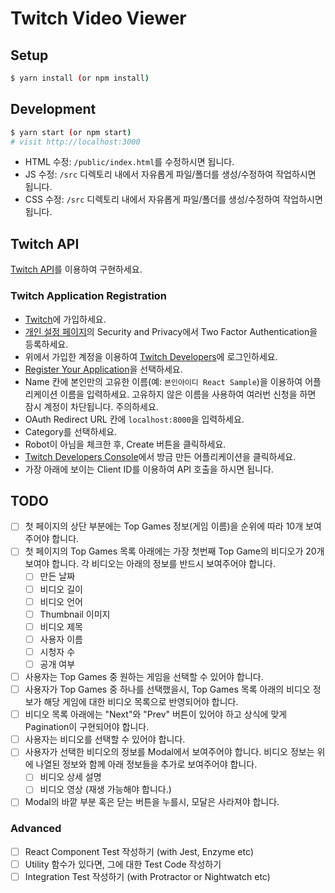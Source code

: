 # Twitch Video Viewer

## Setup

```sh
$ yarn install (or npm install)
```

## Development

```sh
$ yarn start (or npm start)
# visit http://localhost:3000
```

- HTML 수정: `/public/index.html`를 수정하시면 됩니다.
- JS 수정: `/src` 디렉토리 내에서 자유롭게 파일/폴더를 생성/수정하여 작업하시면 됩니다.
- CSS 수정: `/src` 디렉토리 내에서 자유롭게 파일/폴더를 생성/수정하여 작업하시면 됩니다.

## Twitch API

[Twitch API](https://dev.twitch.tv/docs/api/reference)를 이용하여 구현하세요.

### Twitch Application Registration

- [Twitch](https://www.twitch.tv/)에 가입하세요.
- [개인 설정 페이지](https://www.twitch.tv/settings/security)의 Security and Privacy에서 Two Factor Authentication을 등록하세요.
- 위에서 가입한 계정을 이용하여 [Twitch Developers](https://dev.twitch.tv/console)에 로그인하세요.
- [Register Your Application](https://dev.twitch.tv/console/apps/create)을 선택하세요.
- Name 칸에 본인만의 고유한 이름(예: `본인아이디 React Sample`)을 이용하여 어플리케이션 이름을 입력하세요. 고유하지 않은 이름을 사용하여 여러번 신청을 하면 잠시 계정이 차단됩니다. 주의하세요.
- OAuth Redirect URL 칸에 `localhost:8000`을 입력하세요.
- Category를 선택하세요.
- Robot이 아님을 체크한 후, Create 버튼을 클릭하세요.
- [Twitch Developers Console](https://dev.twitch.tv/console)에서 방금 만든 어플리케이션을 클릭하세요.
- 가장 아래에 보이는 Client ID를 이용하여 API 호출을 하시면 됩니다.

## TODO

- [ ] 첫 페이지의 상단 부분에는 Top Games 정보(게임 이름)을 순위에 따라 10개 보여주어야 합니다.
- [ ] 첫 페이지의 Top Games 목록 아래에는 가장 첫번째 Top Game의 비디오가 20개 보여야 합니다. 각 비디오는 아래의 정보를 반드시 보여주어야 합니다.
  - [ ] 만든 날짜
  - [ ] 비디오 길이
  - [ ] 비디오 언어
  - [ ] Thumbnail 이미지
  - [ ] 비디오 제목
  - [ ] 사용자 이름
  - [ ] 시청자 수
  - [ ] 공개 여부
- [ ] 사용자는 Top Games 중 원하는 게임을 선택할 수 있어야 합니다.
- [ ] 사용자가 Top Games 중 하나를 선택했을시, Top Games 목록 아래의 비디오 정보가 해당 게임에 대한 비디오 목록으로 반영되어야 합니다.
- [ ] 비디오 목록 아래에는 "Next"와 "Prev" 버튼이 있어야 하고 상식에 맞게 Pagination이 구현되어야 합니다.
- [ ] 사용자는 비디오를 선택할 수 있어야 합니다.
- [ ] 사용자가 선택한 비디오의 정보를 Modal에서 보여주어야 합니다. 비디오 정보는 위에 나열된 정보와 함께 아래 정보들을 추가로 보여주어야 합니다.
  - [ ] 비디오 상세 설명
  - [ ] 비디오 영상 (재생 가능해야 합니다.)
- [ ] Modal의 바깥 부분 혹은 닫는 버튼을 누를시, 모달은 사라져야 합니다.

### Advanced

- [ ] React Component Test 작성하기 (with Jest, Enzyme etc)
- [ ] Utility 함수가 있다면, 그에 대한 Test Code 작성하기
- [ ] Integration Test 작성하기 (with Protractor or Nightwatch etc)
